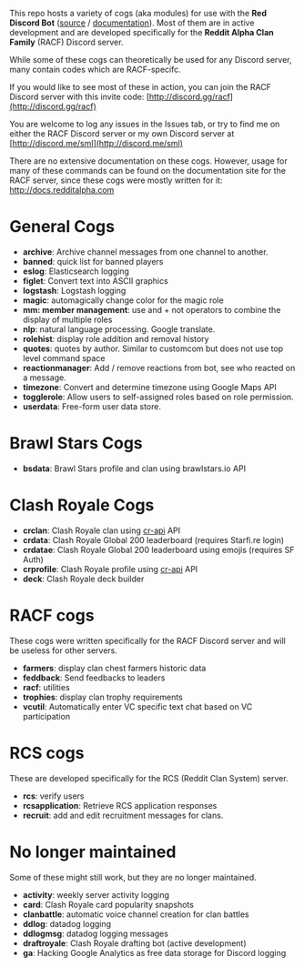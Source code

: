 This repo hosts a variety of cogs (aka modules) for use with the **Red Discord Bot** ([source](https://github.com/Twentysix26/Red-DiscordBot) / [documentation](https://twentysix26.github.io/Red-Docs/)). Most of them are in active development and are developed specifically for the **Reddit Alpha Clan Family** (RACF) Discord server. 

While some of these cogs can theoretically be used for any Discord server, many contain codes which are RACF-specifc.

If you would like to see most of these in action, you can join the RACF Discord server with this invite code: [http://discord.gg/racf](http://discord.gg/racf)

You are welcome to log any issues in the Issues tab, or try to find me on either the RACF Discord server or my own Discord server at [http://discord.me/sml](http://discord.me/sml)

There are no extensive documentation on these cogs. However, usage for many of these commands can be found on the documentation site for the RACF server, since these cogs were mostly written for it: http://docs.redditalpha.com
# General Cogs

* **archive**: Archive channel messages from one channel to another.
* **banned**: quick list for banned players
* **eslog**: Elasticsearch logging
* **figlet**: Convert text into ASCII graphics
* **logstash**: Logstash logging
* **magic**: automagically change color for the magic role
* **mm: member management**: use and + not operators to combine the display of multiple roles
* **nlp**: natural language processing. Google translate.
* **rolehist**: display role addition and removal history
* **quotes**: quotes by author. Similar to customcom but does not use top level command space
* **reactionmanager**: Add / remove reactions from bot, see who reacted on a message.
* **timezone**: Convert and determine timezone using Google Maps API
* **togglerole**: Allow users to self-assigned roles based on role permission.
* **userdata**: Free-form user data store.

# Brawl Stars Cogs

* **bsdata**: Brawl Stars profile and clan using brawlstars.io API

# Clash Royale Cogs

* **crclan**: Clash Royale clan using [cr-api](https://github.com/cr-api/cr-api) API
* **crdata**: Clash Royale Global 200 leaderboard (requires Starfi.re login)
* **crdatae**: Clash Royale Global 200 leaderboard using emojis (requires SF Auth)
* **crprofile**: Clash Royale profile using [cr-api](https://github.com/cr-api/cr-api) API
* **deck**: Clash Royale deck builder


# RACF cogs

These cogs were written specifically for the RACF Discord server and will be useless for other servers.

* **farmers**: display clan chest farmers historic data
* **feddback**: Send feedbacks to leaders
* **racf**: utilities
* **trophies**: display clan trophy requirements
* **vcutil**: Automatically enter VC specific text chat based on VC participation

# RCS cogs

These are developed specifically for the RCS (Reddit Clan System) server.

* **rcs**: verify users
* **rcsapplication**: Retrieve RCS application responses
* **recruit**: add and edit recruitment messages for clans.

# No longer maintained

Some of these might still work, but they are no longer maintained.

* **activity**: weekly server activity logging
* **card**: Clash Royale card popularity snapshots
* **clanbattle**: automatic voice channel creation for clan battles
* **ddlog**: datadog logging
* **ddlogmsg**: datadog logging messages
* **draftroyale**: Clash Royale drafting bot (active development)
* **ga**: Hacking Google Analytics as free data storage for Discord logging




